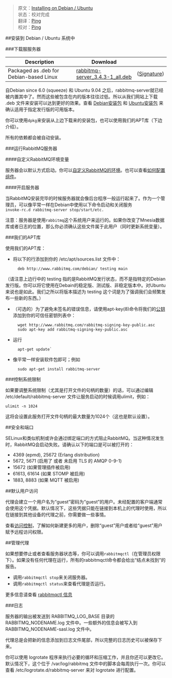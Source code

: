 >原文：[Installing on Debian / Ubuntu](http://www.rabbitmq.com/install-debian.html)  
>状态：校对完成  
>翻译：[Ping](http://weibo.com/370321376)  
>校对：[Ping](http://weibo.com/370321376)  

##安装到 Debian / Ubuntu 系统中

###下载服服务器

| Description              |             Download            |     |
| ------------------------ | ------------------------------  | --- |
| Packaged as .deb for Debian-based Linux | [rabbitmq-server_3.4.3-1_all.deb][0] |([Signature][5])|

自Debian since 6.0 (squeeze) 和 Ubuntu 9.04 之后，rabbitmq-server就已经被内置其中了。然而这些被包含在内的版本往往过低。所以从我们网站上下载 .deb 文件来安装可以达到更好的效果。查看 [Debian安装包][1] 和 [Ubuntu安装包][2] 来确认适用于指定发行版的可用版本。

你可以使用`dpkg`来安装从上边下载来的安装包，也可以使用我们的APT库（下边介绍）。

所有的依赖都会被自动安装。

###运行RabbitMQ服务器

####自定义RabbitMQ环境变量

服务器会以默认方式启动。你可以[自定义RabbitMQ的环境][3]。也可以查看[如何配置组件][4]。

####开启服务器

当RabbitMQ安装完毕的时候服务器就会像后台程序一般运行起来了。作为一个管理员，可以像平常一样在Debian中使用以下命令启动和关闭服务  
`invoke-rc.d rabbitmq-server stop/start/etc.`

注意：服务器是使用`rabbitmq`这个系统用户来运行的。如果你改变了Mnesia数据库或者日志的位置，那么你必须确认这些文件属于此用户（同时更新系统变量）。

###我们的APT库

使用我们的APT库：

- 将以下的行添加到你的 /etc/apt/sources.list 文件中：

        deb http://www.rabbitmq.com/debian/ testing main

（请注意上边行中的 testing 指的是RabbitMQ发行状态，而不是指特定的Debian发行版。你可以将它使用在Debain的稳定版、测试版、非稳定版本中。对Ubuntu来说也是如此。我们之所以将版本描述为 testing 这个词是为了强调我们会频繁发布一些新的东西。）

- （可选的）为了避免未签名的错误信息，请使用apt-key(8)命令将我们的[公钥](http://www.rabbitmq.com/rabbitmq-signing-key-public.asc)添加到你的可信任密钥列表中：

        wget http://www.rabbitmq.com/rabbitmq-signing-key-public.asc
        sudo apt-key add rabbitmq-signing-key-public.asc

- 运行

        apt-get update`

- 像平常一样安装软件包即可；例如

        sudo apt-get install rabbitmq-server

###控制系统限制

如果要调整系统限制（尤其是打开文件的句柄的数量）的话，可以通过编辑 /etc/default/rabbitmq-server 文件让服务启动的时候调用ulimit，例如：

    ulimit -n 1024

这将会设置此服务打开文件句柄的最大数量为1024个（这也是默认设置）。

##安全和端口

SELinux和类似机制或许会通过绑定端口的方式阻止RabbitMQ。当这种情况发生时，RabbitMQ会启动失败。请确认以下的端口是可以被打开的：

- 4369 (epmd), 25672 (Erlang distribution)
- 5672, 5671 (启用了 或者 未启用 TLS 的 AMQP 0-9-1)
- 15672 (如果管理插件被启用)
- 61613, 61614 (如果 STOMP 被启用)
- 1883, 8883 (如果 MQTT 被启用)

##默认用户访问

代理会建立一个用户名为“guest”密码为“guest”的用户。未经配置的客户端通常会使用这个凭据。默认情况下，这些凭据只能在链接到本机上的代理时使用，所以在链接到其他设备的代理之前，你需要做一些事情。

查看[访问控制](http://www.rabbitmq.com/access-control.html)，了解如何新建更多的用户，删除“guest”用户或者给“guest”用户赋予远程访问权限。

##管理代理

如果想要停止或者查看服务器状态等，你可以调用`rabbitmqctl`（在管理员权限下）。如果没有任何代理在运行，所有的rabbitmqctl命令都会给出“结点未找到”的报告。

- 调用`rabbitmqctl stop`来关闭服务器。  
- 调用`rabbitmqctl status`来查看代理是否运行。  

更多信息请查看 [rabbitmqctl 信息](http://www.rabbitmq.com/man/rabbitmqctl.1.man.html)

###日志

服务器的输出被发送到 RABBITMQ_LOG_BASE 目录的 RABBITMQ_NODENAME.log 文件中。一些额外的信息会被写入到 RABBITMQ_NODENAME-sasl.log 文件中。

代理总是会把新的信息添加到日志文件尾部，所以完整的日志历史可以被保存下来。

你可以使用 logrotate 程序来执行必要的循环和压缩工作，并且你还可以更改它。默认情况下，这个位于 /var/log/rabbitmq 文件中的脚本会每周执行一次。你可以查看 /etc/logrotate.d/rabbitmq-server 来对 logrotate 进行配置。


[0]:http://www.rabbitmq.com/releases/rabbitmq-server/v3.4.3/rabbitmq-server_3.4.3-1_all.deb
[1]:http://packages.qa.debian.org/r/rabbitmq-server.html
[2]:https://launchpad.net/ubuntu/+source/rabbitmq-server
[3]:http://www.rabbitmq.com/configure.html#customise-general-unix-environment
[4]:http://www.rabbitmq.com/configure.html#configuration-file
[5]:http://www.rabbitmq.com/releases/rabbitmq-server/v3.4.3/rabbitmq-server_3.4.3-1_all.deb.asc
